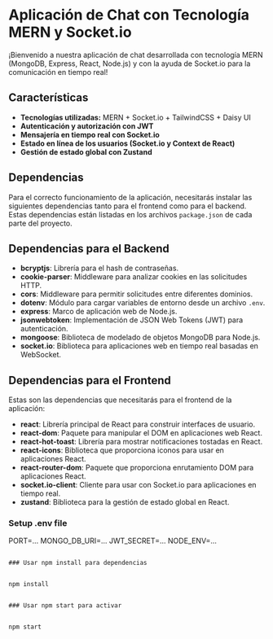 
# Aplicación de Chat con Tecnología MERN y Socket.io

¡Bienvenido a nuestra aplicación de chat desarrollada con tecnología MERN (MongoDB, Express, React, Node.js) y con la ayuda de Socket.io para la comunicación en tiempo real!

## Características

-   **Tecnologías utilizadas:** MERN + Socket.io + TailwindCSS + Daisy UI
-   **Autenticación y autorización con JWT**
-   **Mensajería en tiempo real con Socket.io**
-   **Estado en línea de los usuarios (Socket.io y Context de React)**
-   **Gestión de estado global con Zustand**

## Dependencias

Para el correcto funcionamiento de la aplicación, necesitarás instalar las siguientes dependencias tanto para el frontend como para el backend. Estas dependencias están listadas en los archivos `package.json` de cada parte del proyecto.

## Dependencias para el Backend

-   **bcryptjs**: Librería para el hash de contraseñas.
-   **cookie-parser**: Middleware para analizar cookies en las solicitudes HTTP.
-   **cors**: Middleware para permitir solicitudes entre diferentes dominios.
-   **dotenv**: Módulo para cargar variables de entorno desde un archivo `.env`.
-   **express**: Marco de aplicación web de Node.js.
-   **jsonwebtoken**: Implementación de JSON Web Tokens (JWT) para autenticación.
-   **mongoose**: Biblioteca de modelado de objetos MongoDB para Node.js.
-   **socket.io**: Biblioteca para aplicaciones web en tiempo real basadas en WebSocket.

## Dependencias para el Frontend

Estas son las dependencias que necesitarás para el frontend de la aplicación:

-   **react**: Librería principal de React para construir interfaces de usuario.
-   **react-dom**: Paquete para manipular el DOM en aplicaciones web React.
-   **react-hot-toast**: Librería para mostrar notificaciones tostadas en React.
-   **react-icons**: Biblioteca que proporciona iconos para usar en aplicaciones React.
-   **react-router-dom**: Paquete que proporciona enrutamiento DOM para aplicaciones React.
-   **socket.io-client**: Cliente para usar con Socket.io para aplicaciones en tiempo real.
-   **zustand**: Biblioteca para la gestión de estado global en React.



### Setup .env file


PORT=...
MONGO_DB_URI=...
JWT_SECRET=...
NODE_ENV=...
```

### Usar npm install para dependencias


npm install


### Usar npm start para activar 


npm start

